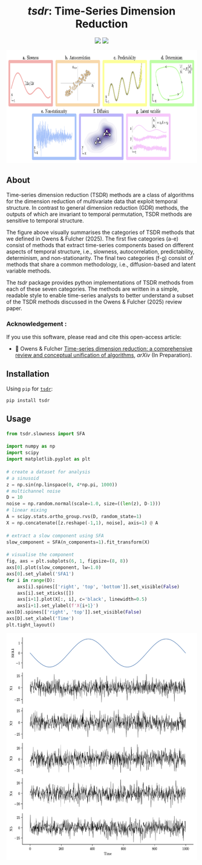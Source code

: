 <h1 align="center"><em>tsdr</em>: Time-Series Dimension Reduction</h1>

<p align="center">
    <a href="https://opensource.org/licenses/MIT"><img src="https://img.shields.io/badge/License-MIT-blue.svg" height="20"/></a>
 	  <a href="https://twitter.com/compTimeSeries"><img src="https://img.shields.io/twitter/url/https/twitter.com/compTimeSeries.svg?style=social&label=Follow%20%40compTimeSeries" height="20"/></a>
</p>


<p align="center"><img src="img/tsdr_categories.png" height="300"/></p>

## About

Time-series dimension reduction (TSDR) methods are a class of algorithms for the dimension reduction of multivariate data that exploit temporal structure. In contrast to general dimension reduction (GDR) methods, the outputs of which are invariant to temporal permutation, TSDR methods are sensitive to temporal structure.

The figure above visually summarises the categories of TSDR methods that we defined in Owens & Fulcher (2025). The first five categories (a-e) consist of methods that extract time-series components based on different aspects of temporal structure, i.e., slowness, autocorrelation, predictability, determinism, and non-stationarity. The final two categories (f-g) consist of methods that share a common methodology, i.e., diffusion-based and latent variable methods.

The <em>tsdr</em> package provides python implementations of TSDR methods from each of these seven categories. The methods are written in a simple, readable style to enable time-series analysts to better understand a subset of the TSDR methods discussed in the Owens & Fulcher (2025) review paper.

### Acknowledgement :

If you use this software, please read and cite this open-access article:

- &#x1F4D7; Owens & Fulcher [Time-series dimension reduction: a comprehensive review and conceptual unification of algorithms](url), _arXiv_ (In Preparation).


## Installation

Using `pip` for [`tsdr`](https://pypi.org/project/tsdr/):

```
pip install tsdr
```

## Usage

```python
from tsdr.slowness import SFA

import numpy as np
import scipy
import matplotlib.pyplot as plt

# create a dataset for analysis
# a sinusoid
z = np.sin(np.linspace(0, 4*np.pi, 1000))
# multichannel noise
D = 10
noise = np.random.normal(scale=1.0, size=((len(z), D-1)))
# linear mixing
A = scipy.stats.ortho_group.rvs(D, random_state=1)
X = np.concatenate([z.reshape(-1,1), noise], axis=1) @ A

# extract a slow component using SFA
slow_component = SFA(n_components=1).fit_transform(X)

# visualise the component
fig, axs = plt.subplots(6, 1, figsize=(8, 8))
axs[0].plot(slow_component, lw=1.0)
axs[0].set_ylabel('SFA1')
for i in range(D):
    axs[i].spines[['right', 'top', 'bottom']].set_visible(False)
    axs[i].set_xticks([])
    axs[i+1].plot(X[:, i], c='black', linewidth=0.5)
    axs[i+1].set_ylabel(f'X{i+1}')
axs[D].spines[['right', 'top']].set_visible(False)
axs[D].set_xlabel('Time')
plt.tight_layout()

```

<p align="center"><img src="img/sfa_example.png" height="600"/></p>

<!-- ## Usage notes
-
-
-->

